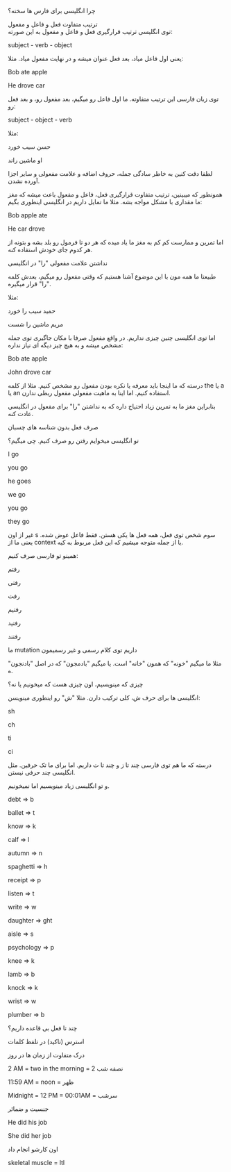 چرا انگلیسی برای فارس ها سخته؟   

ترتیب متفاوت فعل و فاعل و مفعول   
توی انگلیسی ترتیب قرارگیری فعل و فاعل و مفعول به این صورته:   

subject - verb - object   

یعنی اول فاعل میاد، بعد فعل عنوان میشه و در نهایت مفعول میاد. مثلا:   

Bob ate apple   

He drove car   



توی زبان فارسی این ترتیب متفاوته. ما اول فاعل رو میگیم، بعد مفعول رو، و بعد فعل رو:   

subject - object - verb   

مثلا:   

حسن سیب خورد   

او ماشین راند   



لطفا دقت کنین به خاطر سادگی جمله، حروف اضافه و علامت مفعولی و سایر اجزا آورده نشدن.   

همونطور که میبینین، ترتیب متفاوت قرارگیری فعل، فاعل و مفعول باعث میشه که مغز ما مقداری با مشکل مواجه بشه. مثلا ما تمایل داریم در انگلیسی اینطوری بگیم:   



Bob apple ate   

He car drove   

اما تمرین و ممارست کم کم به مغز ما یاد میده که هر دو تا فرمول رو بلد بشه و بتونه از هر کدوم جای خودش استفاده کنه.   

نداشتن علامت مفعولی "را" در انگلیسی   

طبیعتا ما همه مون با این موضوع آشنا هستیم که وقتی مفعول رو میگیم، بعدش کلمه "را" قرار میگیره.   

مثلا:   

حمید سیب را خورد   

مریم ماشین را شست   



اما توی انگلیسی چنین چیزی نداریم. در واقع مفعول صرفا با مکان جاگیری توی جمله مشخص میشه و به هیچ چیز دیگه ای نیاز نداره:   



Bob ate apple   

John drove car   



درسته که ما اینجا باید معرفه یا نکره بودن مفعول رو مشخص کنیم. مثلا از کلمه the یا a یا an استفاده کنیم. اما اینا به ماهیت مفعولی مفعول ربطی ندارن.   

بنابراین مغز ما به تمرین زیاد احتیاج داره که به نداشتن "را" برای مفعول در انگلیسی عادت کنه.   

صرف فعل بدون شناسه های چسبان   

تو انگلیسی میخوایم رفتن رو صرف کنیم. چی میگیم؟   

I go   

you go   

he goes   

we go   

you go   

they go   

غیر از اون s سوم شخص توی فعل، همه فعل ها یکی هستن. فقط فاعل عوض شده. یعنی ما از context یا از جمله متوجه میشیم که این فعل مربوط به کیه.   

همینو تو فارسی صرف کنیم:   

رفتم   

رفتی   

رفت   

رفتیم   

رفتید   

رفتند   

ما mutation داریم توی کلام رسمی و غیر رسمیمون   


 مثلا ما میگیم "خونه" که همون "خانه" است. یا میگیم "بادمجون" که در اصل "بادنجون" ه.


چیزی که مینویسیم، اون چیزی هست که میخونیم یا نه؟   

انگلیسی ها برای حرف ش، کلی ترکیب دارن. مثلا "ش" رو اینطوری مینویسن:   

sh   

ch   

ti   

ci   

درسته که ما هم توی فارسی چند تا ز و چند تا ت داریم. اما برای ما تک حرفین. مثل انگلیسی چند حرفی نیستن.   

و تو انگلیسی زیاد مینویسیم اما نمیخونیم.   

debt => b   

ballet => t   

know => k   

calf => l   

autumn => n   

spaghetti => h   

receipt => p   

listen => t   

write => w   

daughter => ght   

aisle => s   

psychology => p   

knee => k   

lamb => b   

knock => k   

wrist => w   

plumber => b   

چند تا فعل بی قاعده داریم؟   

استرس (تاکید) در تلفظ کلمات   

درک متفاوت از زمان ها در روز   

2 AM = two in the morning = 2 نصفه شب   

11:59 AM = noon = ظهر   

Midnight = 12 PM = 00:01AM = سرشب   

جنسیت و ضمائر   

He did his job   

She did her job   

اون کارشو انجام داد   

skeletal muscle = ltl
